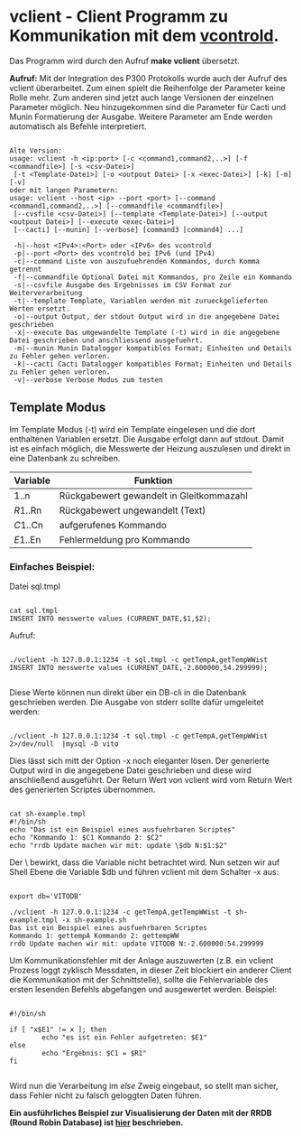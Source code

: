 # **vclient -** Client Programm zu Kommunikation mit dem [vcontrold](vcontrold). 

Das Programm wird durch den Aufruf
**make vclient**
übersetzt.


**Aufruf:**
Mit der Integration des P300 Protokolls wurde auch der Aufruf des vclient überarbeitet. Zum einen spielt die Reihenfolge der Parameter keine Rolle mehr. Zum anderen sind jetzt auch lange Versionen der einzelnen Parameter möglich. Neu hinzugekommen sind die Parameter für Cacti und Munin Formatierung der Ausgabe. Weitere Parameter am Ende werden automatisch als Befehle interpretiert.

```

Alte Version:
usage: vclient -h <ip:port> [-c <command1,command2,..>] [-f <commandfile>] [-s <csv-Datei>]
 [-t <Template-Datei>] [-o <outpout Datei> [-x <exec-Datei>] [-k] [-m] [-v]
oder mit langen Parametern:
usage: vclient --host <ip> --port <port> [--command <command1,command2,..>] [--commandfile <commandfile>]
 [--cvsfile <csv-Datei>] [--template <Template-Datei>] [--output <outpout Datei>] [--execute <exec-Datei>]
 [--cacti] [--munin] [--verbose] [command3 [command4] ...]

 -h|--host <IPv4>:<Port> oder <IPv6> des vcontrold
 -p|--port <Port> des vcontrold bei IPv6 (und IPv4)
 -c|--command Liste von auszufuehrenden Kommandos, durch Komma getrennt
 -f|--commandfile Optional Datei mit Kommandos, pro Zeile ein Kommando
 -s|--csvfile Ausgabe des Ergebnisses im CSV Format zur Weiterverarbeitung
 -t|--template Template, Variablen werden mit zurueckgelieferten Werten ersetzt.
 -o|--output Output, der stdout Output wird in die angegebene Datei geschrieben
 -x|--execute Das umgewandelte Template (-t) wird in die angegebene Datei geschrieben und anschliessend ausgefuehrt.
 -m|--munin Munin Datalogger kompatibles Format; Einheiten und Details zu Fehler gehen verloren.
 -k|--cacti Cacti Datalogger kompatibles Format; Einheiten und Details zu Fehler gehen verloren.
 -v|--verbose Verbose Modus zum testen

```


## Template Modus 
Im Template Modus (-t) wird ein Template eingelesen und die dort enthaltenen Variablen ersetzt. Die Ausgabe erfolgt dann auf stdout.
Damit ist es einfach möglich, die Messwerte der Heizung auszulesen und direkt in eine Datenbank zu schreiben.

| **Variable** | **Funktion** |
|----|----|
| $1..$n | Rückgabewert gewandelt in Gleitkommazahl |
| $R1..$Rn | Rückgabewert ungewandelt (Text) |
| $C1..$Cn | aufgerufenes Kommando |
| $E1..$En | Fehlermeldung pro Kommando |


### Einfaches Beispiel: 
Datei sql.tmpl
```

cat sql.tmpl
INSERT INTO messwerte values (CURRENT_DATE,$1,$2);

```

Aufruf:
```

./vclient -h 127.0.0.1:1234 -t sql.tmpl -c getTempA,getTempWWist
INSERT INTO messwerte values (CURRENT_DATE,-2.600000,54.299999);


```


Diese Werte können nun direkt über ein DB-cli in die Datenbank geschrieben werden.
Die Ausgabe von stderr sollte dafür umgeleitet werden:
```

./vclient -h 127.0.0.1:1234 -t sql.tmpl -c getTempA,getTempWWist 2>/dev/null  |mysql -D vito

```

Dies lässt sich mitt der Option -x noch eleganter lösen.
Der generierte Output wird in die angegebene Datei geschrieben und diese wird anschließend ausgeführt. Der Return Wert von vclient wird vom Return Wert des generierten Scriptes übernommen.
```

cat sh-example.tmpl
#!/bin/sh
echo "Das ist ein Beispiel eines ausfuehrbaren Scriptes"
echo "Kommando 1: $C1 Kommando 2: $C2"
echo "rrdb Update machen wir mit: update \$db N:$1:$2"

```

Der \ bewirkt, dass die Variable nicht betrachtet wird.
Nun setzen wir auf Shell Ebene die Variable $db und führen vclient mit dem Schalter -x aus:
```

export db='VITODB'

./vclient -h 127.0.0.1:1234 -c getTempA,getTempWWist -t sh-example.tmpl -x sh-example.sh
Das ist ein Beispiel eines ausfuehrbaren Scriptes
Kommando 1: gettempA Kommando 2: gettempWW
rrdb Update machen wir mit: update VITODB N:-2.600000:54.299999

```

Um Kommunikationsfehler mit der Anlage auszuwerten (z.B. ein vclient Prozess loggt zyklisch Messdaten, in dieser Zeit blockiert ein anderer Client die Kommunikation mit der Schnittstelle), sollte die Fehlervariable des ersten lesenden Befehls abgefangen und ausgewertet werden.
Beispiel:
```

#!/bin/sh

if [ "x$E1" != x ]; then
        echo "es ist ein Fehler aufgetreten: $E1"
else
        echo "Ergebnis: $C1 = $R1"
fi


```

Wird nun die Verarbeitung im *else* Zweig eingebaut, so stellt man sicher, dass Fehler nicht zu falsch geloggten Daten führen.

**Ein ausführliches Beispiel zur Visualisierung der Daten mit der RRDB (Round Robin Database) ist [hier](Datenauswertung-mit-RRDB) beschrieben.**
